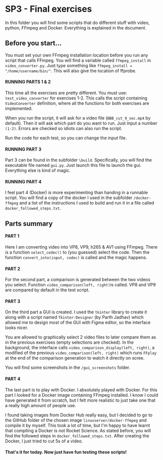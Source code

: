 # SP3 - Final exercises

In this folder you will find some scripts that do different stuff with video, python, FFmpeg and Docker. Everything is explained in the document.

## Before you start...
You must set your own FFmpeg installation location before you run any script that calls FFmpeg. You will find a variable called `ffmpeg_install` in `video_converter.py`.
Just type something like `ffmpeg_install = "/home/username/bin/"`. This will also give the location of ffprobe.

#### RUNNING PARTS 1 & 2
This time all the exercises are pretty different. You must use: `test_video_converter` for exercises 1-2. This calls the script containing `VideoConverter` definition, where all the functions for both exercises are implemented.

When you run the script, it will ask for a video file (`BBB_cut_9_sec.mp4` by default). Then it will ask which part do you want to run. Just input a number `(1-2)`. Errors are checked so idiots can also run the script.

Run the code for each test, so you can change the input file.

#### RUNNING PART 3
Part 3 can be found in the subfolder `\build`. Specifically, you will find the executable file named `gui.py`. Just launch this file to launch the gui. Everything else is kind of magic.

#### RUNNING PART 4
I feel part 4 (Docker) is more experimenting than handing in a runnable script. You will find a copy of the docker I used in the subfolder `/docker-ffmpeg` and a list of the instructions I used to build and run it in a file called `docker_followed_steps.txt`.

## Parts summary

#### PART 1
Here I am converting video into VP8, VP9, h265 & AV1 using FFmpeg. There is a function `select_codec()` to (you guessed) select the code. Then the function `convert_into(input, codec)` is called and the magic happens.

#### PART 2
For the second part, a comparison is generated between the two videos you select. Function `video_comparison(left, right)`is called. VP8 and VP9 are compared by default in the test script.

#### PART 3
On the third part a GUI is created. I used the `tkinter` library to create it along with a script named `Tkinter-Designer` (by Parth Jadhav) which allowed me to design most of the GUI with Figma editor, so the interface looks nicer.

You are allowed to graphically select 2 video files to later compare them as in the previous exercises (empty selections are checked). In the background, the interface calls `video_comparison_display(left, right)`, a modified of the previous `video_comparison(left, right)` which runs `FFplay` at the end of the comparison generation to watch it directly on scree.

You will find some screenshots in the `/gui_screenshots` folder.

#### PART 4
The last part is to play with Docker. I absolutely played with Docker. For this part I looked for a Docker image containing FFmpeg installed. I know I could have generated it from scratch, but I felt more realistic to just take one that a really high amount of people use.

I found taking images from Docker Hub really easy, but I decided to go to the GitHub folder of the chosen image `linuxserver/docker-ffmpeg` and compile it by myself. This took a lot of time, but I'm happy to have learnt that compiling a Docker is not Rocket Science. As stated before, you will find the followed steps in `docker_followed_steps.txt`. After creating the Docker, I just tried to cut 5s of a video.


#### That's it for today. Now just have fun testing these scripts!
